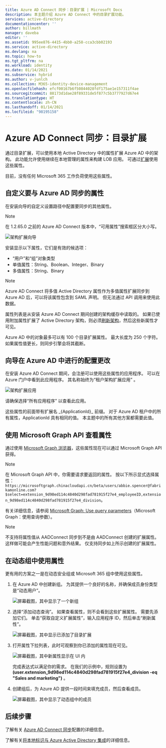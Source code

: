 ```yaml
---
title: Azure AD Connect 同步：目录扩展 | Microsoft Docs
description: 本主题介绍 Azure AD Connect 中的目录扩展功能。
services: active-directory
documentationcenter: ''
author: billmath
manager: daveba
editor: ''
ms.assetid: 995ee876-4415-4bb0-a258-cca3cbb02193
ms.service: active-directory
ms.devlang: na
ms.topic: how-to
ms.tgt_pltfrm: na
ms.workload: identity
ms.date: 01/14/2021
ms.subservice: hybrid
ms.author: v-junlch
ms.collection: M365-identity-device-management
ms.openlocfilehash: efcf00167b6f50844028fdf175ae1e157311f4ae
ms.sourcegitcommit: 88173d1dae28f89331de5f877c5b3777927d67e4
ms.translationtype: HT
ms.contentlocale: zh-CN
ms.lasthandoff: 01/14/2021
ms.locfileid: "98195158"
---
```

# <a name="azure-ad-connect-sync-directory-extensions"></a>Azure AD Connect 同步：目录扩展
通过目录扩展，可以使用本地 Active Directory 中的属性扩展 Azure AD 中的架构。 此功能允许使用继续在本地管理的属性来构建 LOB 应用。 可通过[扩展](https://docs.microsoft.com/graph/extensibility-overview)使用这些属性。 

目前，没有任何 Microsoft 365 工作负荷使用这些属性。

## <a name="customize-which-attributes-to-synchronize-with-azure-ad"></a>自定义要与 Azure AD 同步的属性

在安装向导的自定义设置路径中配置要同步的其他属性。

> [!NOTE]
> 在 1.2.65.0 之前的 Azure AD Connect 版本中，“可用属性”搜索框区分大小写。

![架构扩展向导](./media/how-to-connect-sync-feature-directory-extensions/extension2.png)  

安装显示以下属性，它们是有效的候选项：

* “用户”和“组”对象类型
* 单值属性：String、Boolean、Integer、Binary
* 多值属性：String、Binary


>[!NOTE]
> Azure AD Connect 将多值 Active Directory 属性作为多值属性扩展同步到 Azure AD 后，可以将该属性包含到 SAML 声明。 但无法通过 API 调用来使用此数据。

属性列表是从安装 Azure AD Connect 期间创建的架构缓存中读取的。 如果已使用附加属性扩展了 Active Directory 架构，则必须[刷新架构](how-to-connect-installation-wizard.md#refresh-directory-schema)，然后这些新属性才可见。

Azure AD 中的对象最多可以有 100 个目录扩展属性。 最大长度为 250 个字符。 如果属性值更长，则同步引擎会将其截断。

## <a name="configuration-changes-in-azure-ad-made-by-the-wizard"></a>向导在 Azure AD 中进行的配置更改

在安装 Azure AD Connect 期间，会注册可以使用这些属性的应用程序。 可以在 Azure 门户中看到此应用程序。 其名称始终为“租户架构扩展应用”  。

![架构扩展应用](./media/how-to-connect-sync-feature-directory-extensions/extension3new.png)

请确保选择“所有应用程序”  以查看此应用。

这些属性的前面带有扩展名 \_{ApplicationId}\_ 前缀。 对于 Azure AD 租户中的所有属性，ApplicationId 具有相同的值。 本主题中的所有其他方案都需要此值。

## <a name="viewing-attributes-using-the-microsoft-graph-api"></a>使用 Microsoft Graph API 查看属性

通过使用 [Microsoft Graph 浏览器](https://developer.microsoft.com/zh-cn/graph/graph-explorer-china)，这些属性现在可以通过 Microsoft Graph API 获得。

>[!NOTE]
> 在 Microsoft Graph API 中，你需要请求要返回的属性。 按以下所示显式选择属性：`https://microsoftgraph.chinacloudapi.cn/beta/users/abbie.spencer@fabrikamonline.com?$select=extension_9d98ed114c4840d298fad781915f27e4_employeeID,extension_9d98ed114c4840d298fad781915f27e4_division`。
>
> 有关详细信息，请参阅 [Microsoft Graph: Use query parameters](https://docs.microsoft.com/graph/query-parameters#select-parameter)（Microsoft Graph：使用查询参数）。

>[!NOTE]
> 不支持将属性值从 AADConnect 同步到不是由 AADConnect 创建的扩展属性。 这样做可能会产生性能问题和意外结果。 仅支持同步如上所示创建的扩展属性。

## <a name="use-the-attributes-in-dynamic-groups"></a>在动态组中使用属性

更有用的方案之一是在动态安全组或 Microsoft 365 组中使用这些属性。

1. 在 Azure AD 中创建新组。 为其提供一个良好的名称，并确保成员身份类型是“动态用户”。

   ![屏幕截图，其中显示了一个新组](./media/how-to-connect-sync-feature-directory-extensions/dynamicgroup1.png)

2. 选择“添加动态查询”。 如果查看属性，则不会看到这些扩展属性。 需要先添加它们。 单击“获取自定义扩展属性”，输入应用程序 ID，然后单击“刷新属性”。

   ![屏幕截图，其中显示已添加了目录扩展](./media/how-to-connect-sync-feature-directory-extensions/dynamicgroup2.png) 

3. 打开属性下拉列表，此时可观察到你已添加的属性现在可见。

   ![屏幕截图，其中新属性显示在 UI 内](./media/how-to-connect-sync-feature-directory-extensions/dynamicgroup3.png)

   完成表达式以满足你的需求。 在我们的示例中，规则设置为 **(user.extension_9d98ed114c4840d298fad781915f27e4_division -eq "Sales and marketing")** 。

4. 创建组后，为 Azure AD 提供一段时间来填充成员，然后查看成员。

   ![屏幕截图，其中显示了动态组中的成员](./media/how-to-connect-sync-feature-directory-extensions/dynamicgroup4.png)  

## <a name="next-steps"></a>后续步骤
了解有关 [Azure AD Connect 同步](how-to-connect-sync-whatis.md)配置的详细信息。

了解有关[将本地标识与 Azure Active Directory 集成](whatis-hybrid-identity.md)的详细信息。

